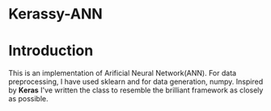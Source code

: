 # Kerassy-ANN
<h1><strong>Introduction</strong></h1>
This is an implementation of Arificial Neural Network(ANN). For data preprocessing, I have used sklearn and for data generation, numpy. Inspired by <strong>Keras</strong> I've written the class to resemble the brilliant framework as closely as possible.
